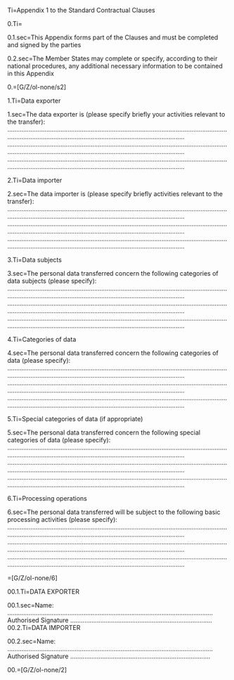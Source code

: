 Ti=Appendix 1 to the Standard Contractual Clauses

0.Ti=</i>

0.1.sec=This Appendix forms part of the Clauses and must be completed and signed by the parties

0.2.sec=The Member States may complete or specify, according to their national procedures, any additional necessary information to be contained in this Appendix

0.=[G/Z/ol-none/s2]



1.Ti=Data exporter

1.sec=The data exporter is (please specify briefly your activities relevant to the transfer): ................................................................................................................................................................................................................................ ................................................................................................................................................................................................................................ ................................................................................................................................................................................................................................

2.Ti=Data importer

2.sec=The data importer is (please specify briefly activities relevant to the transfer): ................................................................................................................................................................................................................................ ................................................................................................................................................................................................................................ ................................................................................................................................................................................................................................

3.Ti=Data subjects

3.sec=The personal data transferred concern the following categories of data subjects (please specify): ................................................................................................................................................................................................................................ ................................................................................................................................................................................................................................ ................................................................................................................................................................................................................................

4.Ti=Categories of data

4.sec=The personal data transferred concern the following categories of data (please specify): ................................................................................................................................................................................................................................ ................................................................................................................................................................................................................................ ................................................................................................................................................................................................................................

5.Ti=Special categories of data (if appropriate)

5.sec=The personal data transferred concern the following special categories of data (please specify): ................................................................................................................................................................................................................................ ................................................................................................................................................................................................................................ ................................................................................................................................................................................................................................

6.Ti=Processing operations

6.sec=The personal data transferred will be subject to the following basic processing activities (please specify): ................................................................................................................................................................................................................................ ................................................................................................................................................................................................................................ ................................................................................................................................................................................................................................

=[G/Z/ol-none/6]

00.1.Ti=DATA EXPORTER

00.1.sec=Name: .................................................................................................................... Authorised Signature ................................................................................
00.2.Ti=DATA IMPORTER

00.2.sec=Name: .................................................................................................................... Authorised Signature ...............................................................................

00.=[G/Z/ol-none/2]
